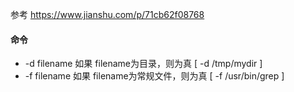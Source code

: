 

参考 https://www.jianshu.com/p/71cb62f08768


#### 命令 

- -d filename  如果 filename为目录，则为真  [ -d /tmp/mydir ]
- -f filename  如果 filename为常规文件，则为真  [ -f /usr/bin/grep ]